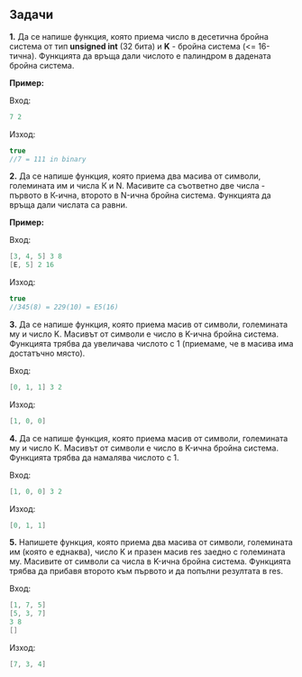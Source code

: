 ## Задачи

**1.**  Да се напише функция, която приема число в десетична бройна система от тип **unsigned int** (32 бита) и **K** - бройна система (<= 16-тична). Функцията да връща дали числото е палиндром в дадената бройна система.

**Пример:**

Вход:
```c++
7 2
```

Изход:
```c++
true
//7 = 111 in binary
```

**2.**  Да се напише функция, която приема два масива от символи, големината им и числа К и N. Масивите са съответно две числа - първото в К-ична, второто в N-ична бройна система. Функцията да връща дали числата са равни.

**Пример:**

Вход:
```c++
[3, 4, 5] 3 8
[E, 5] 2 16
```

Изход:
```c++
true
//345(8) = 229(10) = E5(16)
```

**3.** Да се напише функция, която приема масив от символи, големината му и число K. Масивът от символи е число в K-ична бройна система.
Функцията трябва да увеличава числото с 1 (приемаме, че в масива има достатъчно място). 

Вход:
```c++
[0, 1, 1] 3 2
```

Изход:
```c++
[1, 0, 0]
```

**4.** Да се напише функция, която приема масив от символи, големината му и число K. Масивът от символи е число в K-ична бройна система.
Функцията трябва да намалява числото с 1. 

Вход:
```c++
[1, 0, 0] 3 2
```

Изход:
```c++
[0, 1, 1]
```

**5.** Напишете функция, която приема два масива от символи, големината им (която е еднаква), число K и празен масив res заедно с големината му. Масивите от символи са числа в K-ична бройна система.
Функцията трябва да прибавя второто към първото и да попълни резултата в res.

Вход:
```c++
[1, 7, 5] 
[5, 3, 7]
3 8
[]
```

Изход:
```c++
[7, 3, 4]
```
